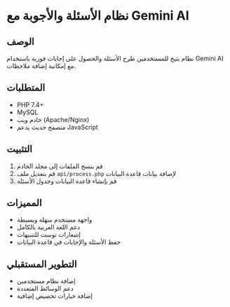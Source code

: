 # نظام الأسئلة والأجوبة مع Gemini AI

## الوصف
نظام يتيح للمستخدمين طرح الأسئلة والحصول على إجابات فورية باستخدام Gemini AI مع إمكانية إضافة ملاحظات.

## المتطلبات
- PHP 7.4+
- MySQL
- خادم ويب (Apache/Nginx)
- متصفح حديث يدعم JavaScript

## التثبيت
1. قم بنسخ الملفات إلى مجلد الخادم
2. قم بتعديل ملف `api/process.php` لإضافة بيانات قاعدة البيانات
3. قم بإنشاء قاعدة البيانات وجدول الأسئلة

## المميزات
- واجهة مستخدم سهلة وبسيطة
- دعم اللغة العربية بالكامل
- إشعارات توست للتنبيهات
- حفظ الأسئلة والإجابات في قاعدة البيانات

## التطوير المستقبلي
- إضافة نظام مستخدمين
- دعم الوسائط المتعددة
- إضافة خيارات تخصيص إضافية 